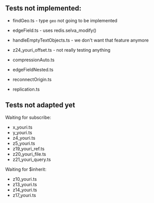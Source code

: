 ## Tests not implemented:

- findGeo.ts - type `geo` not going to be implemented
- edgeField.ts - uses redis.selva_modify()
- handleEmptyTextObjects.ts - we don't want that feature anymore
- z24_youri_offset.ts - not really testing anything

- compressionAuto.ts
- edgeFieldNested.ts
- reconnectOrigin.ts
- replication.ts

## Tests not adapted yet

Waiting for subscribe:

- x_youri.ts
- y_youri.ts
- z4_youri.ts
- z5_youri.ts
- z19_youri_ref.ts
- z20_youri_file.ts
- z21_youri_query.ts

Waiting for $inherit:

- z10_youri.ts
- z13_youri.ts
- z14_youri.ts
- z17_youri.ts
